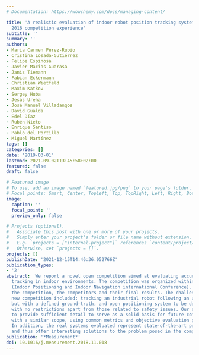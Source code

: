 ```yaml
---
# Documentation: https://wowchemy.com/docs/managing-content/

title: 'A realistic evaluation of indoor robot position tracking systems: The IPIN
  2016 competition experience'
subtitle: ''
summary: ''
authors:
- Maria Carmen Pérez-Rubio
- Cristina Losada-Gutiérrez
- Felipe Espinosa
- Javier Macias-Guarasa
- Janis Tiemann
- Fabian Eckermann
- Christian Wietfeld
- Maxim Katkov
- Sergey Huba
- Jesús Ureña
- José Manuel Villadangos
- David Gualda
- Edel Díaz
- Rubén Nieto
- Enrique Santiso
- Pablo del Portillo
- Miguel Martínez
tags: []
categories: []
date: '2019-03-01'
lastmod: 2021-09-02T13:45:58+02:00
featured: false
draft: false

# Featured image
# To use, add an image named `featured.jpg/png` to your page's folder.
# Focal points: Smart, Center, TopLeft, Top, TopRight, Left, Right, BottomLeft, Bottom, BottomRight.
image:
  caption: ''
  focal_point: ''
  preview_only: false

# Projects (optional).
#   Associate this post with one or more of your projects.
#   Simply enter your project's folder or file name without extension.
#   E.g. `projects = ["internal-project"]` references `content/project/deep-learning/index.md`.
#   Otherwise, set `projects = []`.
projects: []
publishDate: '2021-12-15T14:46:36.052766Z'
publication_types:
- '2'
abstract: 'We report a novel open competition aimed at evaluating accurate robot position
  tracking in indoor environments. The competition was organized within the IPIN 2016
  (Indoor Positioning and Indoor Navigation international Conference). Here, we describe
  the competition, the competitors and their final results. The challenges of this
  new competition included: tracking an industrial robot following an unknown path
  but with a defined ground-truth, and open positioning system to be deployed on-site,
  with no restrictions apart from those related to safety issues. Our aim here is
  to provide sufficient detail to serve as a solid basis for future competition initiatives
  with a similar scope, using common metrics and objective evaluation procedures.
  In addition, the real systems evaluated represent state-of-the-art performance,
  and thus offer interesting solutions to the problem posed in the competition.'
publication: '*Measurement*'
doi: 10.1016/j.measurement.2018.11.018
---
```

